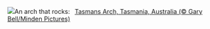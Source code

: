 ![](https://www.bing.com/th?id=OHR.TasmansArch_EN-US4274981499_UHD.jpg&w=1000)An arch that rocks:&nbsp;&ensp;[Tasmans Arch, Tasmania, Australia (© Gary Bell/Minden Pictures)](https://www.bing.com/th?id=OHR.TasmansArch_EN-US4274981499_UHD.jpg)
<br><br/>
